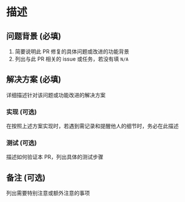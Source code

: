 # 描述

## 问题背景 (必填)

1. 简要说明此 PR 修复的具体问题或改进的功能背景
2. 列出与此 PR 相关的 issue 或任务，若没有填 `N/A`

<!--
例如（此为注释内容）：

当前 `chsrc list` 命令无法正确排序镜像源列表

- Closes #123
- Depends on #789
-->

## 解决方案 (必填)

详细描述针对该问题或功能改进的解决方案

### 实现 (可选)

在按照上述方案实现时，若遇到需记录和提醒他人的细节时，务必在此描述

### 测试 (可选)

描述如何验证本 PR，列出具体的测试步骤

## 备注 (可选)

列出需要特别注意或额外注意的事项

<!--
例如（此为注释内容）：

- 此 PR 与之前的版本兼容，原有命令和选项不受影响
-->
